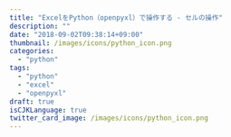 ```yaml
---
title: "ExcelをPython（openpyxl）で操作する - セルの操作"
description: ""
date: "2018-09-02T09:38:14+09:00"
thumbnail: /images/icons/python_icon.png
categories:
  - "python"
tags:
  - "python"
  - "excel"
  - "openpyxl"
draft: true
isCJKLanguage: true
twitter_card_image: /images/icons/python_icon.png
---
```

